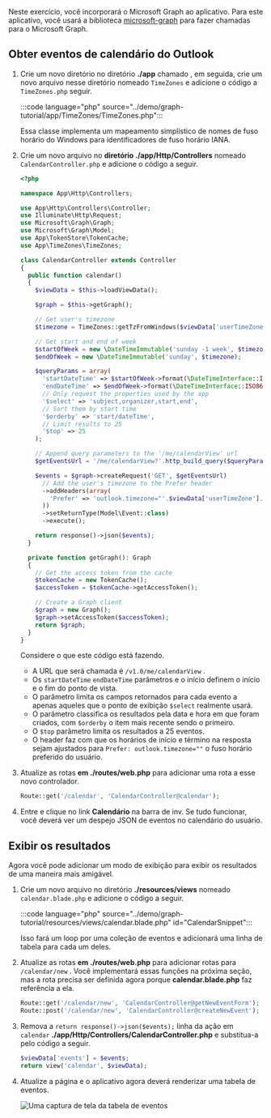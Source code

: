 <!-- markdownlint-disable MD002 MD041 -->

Neste exercício, você incorporará o Microsoft Graph ao aplicativo. Para este aplicativo, você usará a biblioteca [microsoft-graph](https://github.com/microsoftgraph/msgraph-sdk-php) para fazer chamadas para o Microsoft Graph.

## <a name="get-calendar-events-from-outlook"></a>Obter eventos de calendário do Outlook

1. Crie um novo diretório no diretório **./app** chamado , em seguida, crie um novo arquivo nesse diretório nomeado `TimeZones` e adicione o código a `TimeZones.php` seguir.

    :::code language="php" source="../demo/graph-tutorial/app/TimeZones/TimeZones.php":::

    Essa classe implementa um mapeamento simplístico de nomes de fuso horário do Windows para identificadores de fuso horário IANA.

1. Crie um novo arquivo no **diretório ./app/Http/Controllers** nomeado `CalendarController.php` e adicione o código a seguir.

    ```php
    <?php

    namespace App\Http\Controllers;

    use App\Http\Controllers\Controller;
    use Illuminate\Http\Request;
    use Microsoft\Graph\Graph;
    use Microsoft\Graph\Model;
    use App\TokenStore\TokenCache;
    use App\TimeZones\TimeZones;

    class CalendarController extends Controller
    {
      public function calendar()
      {
        $viewData = $this->loadViewData();

        $graph = $this->getGraph();

        // Get user's timezone
        $timezone = TimeZones::getTzFromWindows($viewData['userTimeZone']);

        // Get start and end of week
        $startOfWeek = new \DateTimeImmutable('sunday -1 week', $timezone);
        $endOfWeek = new \DateTimeImmutable('sunday', $timezone);

        $queryParams = array(
          'startDateTime' => $startOfWeek->format(\DateTimeInterface::ISO8601),
          'endDateTime' => $endOfWeek->format(\DateTimeInterface::ISO8601),
          // Only request the properties used by the app
          '$select' => 'subject,organizer,start,end',
          // Sort them by start time
          '$orderby' => 'start/dateTime',
          // Limit results to 25
          '$top' => 25
        );

        // Append query parameters to the '/me/calendarView' url
        $getEventsUrl = '/me/calendarView?'.http_build_query($queryParams);

        $events = $graph->createRequest('GET', $getEventsUrl)
          // Add the user's timezone to the Prefer header
          ->addHeaders(array(
            'Prefer' => 'outlook.timezone="'.$viewData['userTimeZone'].'"'
          ))
          ->setReturnType(Model\Event::class)
          ->execute();

        return response()->json($events);
      }

      private function getGraph(): Graph
      {
        // Get the access token from the cache
        $tokenCache = new TokenCache();
        $accessToken = $tokenCache->getAccessToken();

        // Create a Graph client
        $graph = new Graph();
        $graph->setAccessToken($accessToken);
        return $graph;
      }
    }
    ```

    Considere o que este código está fazendo.

    - A URL que será chamada é `/v1.0/me/calendarView` .
    - Os `startDateTime` `endDateTime` parâmetros e o início definem o início e o fim do ponto de vista.
    - O parâmetro limita os campos retornados para cada evento a apenas aqueles que o ponto de exibição `$select` realmente usará.
    - O parâmetro classifica os resultados pela data e hora em que foram criados, com `$orderby` o item mais recente sendo o primeiro.
    - O `$top` parâmetro limita os resultados a 25 eventos.
    - O header faz com que os horários de início e término na resposta sejam ajustados para `Prefer: outlook.timezone=""` o fuso horário preferido do usuário.

1. Atualize as rotas **em ./routes/web.php** para adicionar uma rota a esse novo controlador.

    ```php
    Route::get('/calendar', 'CalendarController@calendar');
    ```

1. Entre e clique no link **Calendário** na barra de inv. Se tudo funcionar, você deverá ver um despejo JSON de eventos no calendário do usuário.

## <a name="display-the-results"></a>Exibir os resultados

Agora você pode adicionar um modo de exibição para exibir os resultados de uma maneira mais amigável.

1. Crie um novo arquivo no diretório **./resources/views** nomeado `calendar.blade.php` e adicione o código a seguir.

    :::code language="php" source="../demo/graph-tutorial/resources/views/calendar.blade.php" id="CalendarSnippet":::

    Isso fará um loop por uma coleção de eventos e adicionará uma linha de tabela para cada um deles.

1. Atualize as rotas **em ./routes/web.php** para adicionar rotas para `/calendar/new` . Você implementará essas funções na próxima seção, mas a rota precisa ser definida agora porque **calendar.blade.php** faz referência a ela.

    ```php
    Route::get('/calendar/new', 'CalendarController@getNewEventForm');
    Route::post('/calendar/new', 'CalendarController@createNewEvent');
    ```

1. Remova a `return response()->json($events);` linha da ação em `calendar` **./app/Http/Controllers/CalendarController.php** e substitua-a pelo código a seguir.

    ```php
    $viewData['events'] = $events;
    return view('calendar', $viewData);
    ```

1. Atualize a página e o aplicativo agora deverá renderizar uma tabela de eventos.

    ![Uma captura de tela da tabela de eventos](./images/add-msgraph-01.png)
